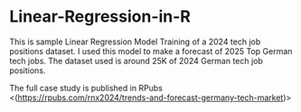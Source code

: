 # Linear-Regression-in-R

This is sample Linear Regression Model Training of a 2024 tech job positions dataset. I used this model to make a forecast of 2025 Top German tech jobs. The dataset used is around 25K of 2024 German tech job positions. 

The full case study is published in RPubs <(https://rpubs.com/rnx2024/trends-and-forecast-germany-tech-market)>

